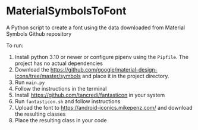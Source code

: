 # MaterialSymbolsToFont
A Python script to create a font using the data downloaded from Material Symbols Github repository


To run:  

1. Install python 3.10 or newer or configure pipenv using the `Pipfile`. The project has no actual dependencies
2. Download the https://github.com/google/material-design-icons/tree/master/symbols and place it in the project directory.
3. Run `main.py`
3. Follow the instructions in the terminal
4. Install https://github.com/tancredi/fantasticon in your system
5. Run `fantasticon.sh` and follow instructions
6. Upload the font to https://android-iconics.mikepenz.com/ and download the resulting classes
7. Place the resulting class in your code
